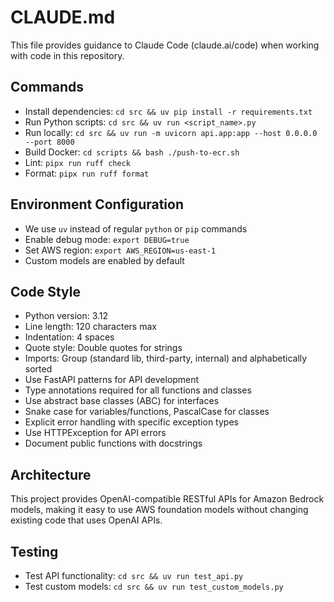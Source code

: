 # CLAUDE.md

This file provides guidance to Claude Code (claude.ai/code) when working with code in this repository.

## Commands
- Install dependencies: `cd src && uv pip install -r requirements.txt`
- Run Python scripts: `cd src && uv run <script_name>.py`
- Run locally: `cd src && uv run -m uvicorn api.app:app --host 0.0.0.0 --port 8000`
- Build Docker: `cd scripts && bash ./push-to-ecr.sh`
- Lint: `pipx run ruff check`
- Format: `pipx run ruff format`

## Environment Configuration
- We use `uv` instead of regular `python` or `pip` commands
- Enable debug mode: `export DEBUG=true`
- Set AWS region: `export AWS_REGION=us-east-1`
- Custom models are enabled by default

## Code Style
- Python version: 3.12
- Line length: 120 characters max
- Indentation: 4 spaces
- Quote style: Double quotes for strings
- Imports: Group (standard lib, third-party, internal) and alphabetically sorted
- Use FastAPI patterns for API development
- Type annotations required for all functions and classes
- Use abstract base classes (ABC) for interfaces
- Snake case for variables/functions, PascalCase for classes
- Explicit error handling with specific exception types
- Use HTTPException for API errors
- Document public functions with docstrings

## Architecture
This project provides OpenAI-compatible RESTful APIs for Amazon Bedrock models, making it easy to use AWS foundation models without changing existing code that uses OpenAI APIs.

## Testing
- Test API functionality: `cd src && uv run test_api.py`
- Test custom models: `cd src && uv run test_custom_models.py`